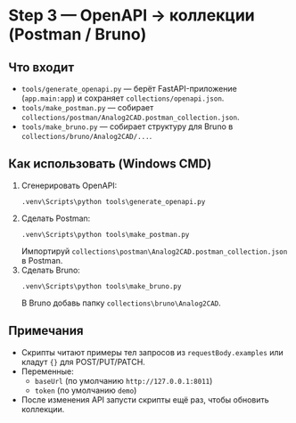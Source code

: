 # Step 3 — OpenAPI → коллекции (Postman / Bruno)

Что входит
----------
- `tools/generate_openapi.py` — берёт FastAPI-приложение (`app.main:app`) и сохраняет `collections/openapi.json`.
- `tools/make_postman.py` — собирает `collections/postman/Analog2CAD.postman_collection.json`.
- `tools/make_bruno.py` — собирает структуру для Bruno в `collections/bruno/Analog2CAD/...`.

Как использовать (Windows CMD)
------------------------------
1) Сгенерировать OpenAPI:
   ```
   .venv\Scripts\python tools\generate_openapi.py
   ```
2) Сделать Postman:
   ```
   .venv\Scripts\python tools\make_postman.py
   ```
   Импортируй `collections\postman\Analog2CAD.postman_collection.json` в Postman.
3) Сделать Bruno:
    ```
    .venv\Scripts\python tools\make_bruno.py
    ```
    В Bruno добавь папку `collections\bruno\Analog2CAD`.

Примечания
----------
- Скрипты читают примеры тел запросов из `requestBody.examples` или кладут `{}` для POST/PUT/PATCH.
- Переменные:
  - `baseUrl` (по умолчанию `http://127.0.0.1:8011`)
  - `token` (по умолчанию `demo`)
- После изменения API запусти скрипты ещё раз, чтобы обновить коллекции.
